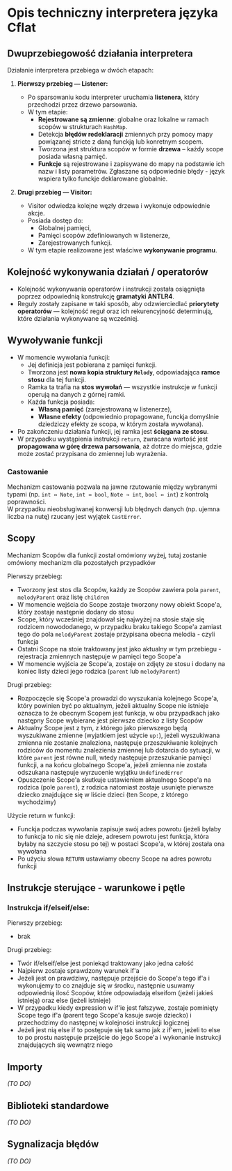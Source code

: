 # Opis techniczny interpretera języka Cflat

## Dwuprzebiegowość działania interpretera

Działanie interpretera przebiega w dwóch etapach:

1. **Pierwszy przebieg — Listener:**
   - Po sparsowaniu kodu  interpreter uruchamia **listenera**, który przechodzi przez drzewo parsowania.
   - W tym etapie:
     - **Rejestrowane są zmienne**: globalne oraz lokalne w ramach scopów w strukturach `HashMap`.
     - Detekcja **błędów redeklaracji** zmiennych przy pomocy mapy powiązanej stricte z daną funckją lub konretnym scopem.
     - Tworzona jest struktura scopów w formie **drzewa** – każdy scope posiada własną pamięć.
     - **Funkcje** są rejestrowane i zapisywane do mapy na podstawie ich nazw i listy parametrów. Zgłaszane są odpowiednie błędy - język wspiera tylko funckje deklarowane globalnie.

2. **Drugi przebieg — Visitor:**
   - Visitor odwiedza kolejne węzły drzewa i wykonuje odpowiednie akcje.
   - Posiada dostęp do:
     - Globalnej pamięci,
     - Pamięci scopów zdefiniowanych w listenerze,
     - Zarejestrowanych funkcji.
   - W tym etapie realizowane jest właściwe **wykonywanie programu**.

## Kolejność wykonywania działań / operatorów

- Kolejność wykonywania operatorów i instrukcji została osiągnięta poprzez odpowiednią konstrukcję **gramatyki ANTLR4**.
- Reguły zostały zapisane w taki sposób, aby odzwierciedlać **priorytety operatorów** — kolejność reguł oraz ich rekurencyjność determinują, które działania wykonywane są wcześniej.

## Wywoływanie funkcji

- W momencie wywołania funkcji:
  - Jej definicja jest pobierana z pamięci funkcji.
  - Tworzona jest **nowa kopia struktury `Melody`**, odpowiadająca **ramce stosu** dla tej funkcji.
  - Ramka ta trafia na **stos wywołań** — wszystkie instrukcje w funkcji operują na danych z górnej ramki.
  - Każda funkcja posiada:
    - **Własną pamięć** (zarejestrowaną w listenerze),
    - **Własne efekty** (odpowiednio propagowane, funckja domyślnie dziedziczy efekty ze scopa, w którym została wywołana).
- Po zakończeniu działania funkcji, jej ramka jest **ściągana ze stosu**.
- W przypadku wystąpienia instrukcji `return`, zwracana wartość jest **propagowana w górę drzewa parsowania**, aż dotrze do miejsca, gdzie może zostać przypisana do zmiennej lub wyrażenia.

### Castowanie

Mechanizm castowania pozwala na jawne rzutowanie między wybranymi typami (np. `int ↔ Note`, `int ↔ bool`, `Note → int`, `bool ↔ int`) z kontrolą poprawności.  
W przypadku nieobsługiwanej konwersji lub błędnych danych (np. ujemna liczba na nutę) rzucany jest wyjątek `CastError`.

## Scopy

Mechanizm Scopów dla funkcji został omówiony wyżej, tutaj zostanie omówiony mechanizm dla pozostałych przypadków

Pierwszy przebieg:
-   Tworzony jest stos dla Scopów, każdy ze Scopów zawiera pola `parent`, `melodyParent` oraz listę `children`
-   W momencie wejścia do Scope zostaje tworzony nowy obiekt Scope'a, który zostaje następnie dodany do stosu
- Scope, który wcześniej znajdował się najwyżej na stosie staje się rodzicem nowododanego, w przypadku braku takiego Scope'a zamiast tego do pola `melodyParent` zostaje przypisana obecna melodia - czyli funkcja
- Ostatni Scope na stoie  traktowany jest jako aktualny w tym przebiegu - rejestracja zmiennych następuje w pamięci tego Scope'a
- W momencie wyjścia ze Scope'a, zostaje on zdjęty ze stosu i dodany na koniec listy dzieci jego rodzica (`parent` lub `melodyParent`)

Drugi przebieg:
- Rozpoczęcie się Scope'a prowadzi do wyszukania kolejnego Scope'a, który powinien być po aktualnym, jeżeli aktualny Scope nie istnieje oznacza to że obecnym Scopem jest funkcja, w obu przypadkach jako następny Scope wybierane jest pierwsze dziecko z listy Scopów
- Aktualny Scope jest z tym, z którego jako pierwszego będą wyszukiwane zmienne (wyjatkiem jest użycie `up:`),
jeżeli wyszukiwana zmienna nie zostanie znaleziona, następuje przeszukiwanie kolejnych rodziców do momentu znalezienia zmiennej lub dotarcia do sytuacji, w które `parent` jest równe null,
wtedy następuje przeszukanie pamięci funkcji, a na końcu globalnego Scope'a, jeżeli zmienna nie została odszukana następuje wyrzucenie wyjątku `UndefinedError`
- Opuszczenie Scope'a skutkuje ustawieniem aktualnego Scope'a na rodzica (pole `parent`), z rodzica natomiast zostaje usunięte pierwsze dziecko znajdujące się w liście dzieci (ten Scope, z którego wychodzimy)

Użycie return w funkcji:
- Funckja podczas wywołania zapisuje swój adres powrotu (jeżeli byłaby to funkcja to nic się nie dzieje, adresem powrotu jest funkcja, która byłaby na szczycie stosu po tej)
w postaci Scope'a, w której została ona wywołana
- Po użyciu słowa `RETURN` ustawiamy obecny Scope na adres powrotu funkcji


## Instrukcje sterujące - warunkowe i pętle

### Instrukcja if/elseif/else:

Pierwszy przebieg:
- brak

Drugi przebieg:
- Twór if/elseif/else jest poniekąd traktowany jako jedna całość
- Najpierw zostaje sprawdzony warunek if'a
- Jeżeli jest on prawdziwy, następuje przejście do Scope'a tego if'a i wykonujemy to co znajduje się w środku,
następnie usuwamy odpowiednią ilosć Scopów, które odpowiadają elseifom (jeżeli jakieś istnieją) oraz else (jeżeli istnieje)
- W przypadku kiedy expression w if'ie jest fałszywe, zostaje pominięty Scope tego if'a (parent tego Scope'a kasuje swoje dziecko) i przechodzimy do następnej w kolejności instrukcji logicznej
- Jeżeli jest nią else if to postępuje się tak samo jak z if'em, jeżeli to else to po prostu następuje przejście do jego Scope'a i wykonanie instrukcji znajdujących się wewnątrz niego



## Importy

*(TO DO)*

## Biblioteki standardowe

*(TO DO)*

## Sygnalizacja błędów

*(TO DO)*
